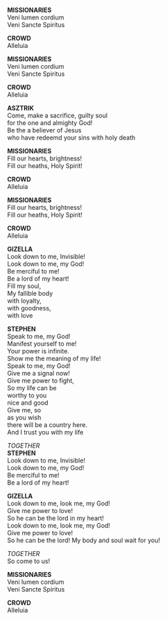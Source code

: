 **MISSIONARIES**  
Veni lumen cordium  
Veni Sancte Spiritus

**CROWD**  
Alleluia

**MISSIONARIES**  
Veni lumen cordium  
Veni Sancte Spiritus

**CROWD**  
Alleluia

**ASZTRIK**  
Come, make a sacrifice, guilty soul  
for the one and almighty God!  
Be the a believer of Jesus  
who have redeemd your sins with holy death

**MISSIONARIES**  
Fill our hearts, brightness!  
Fill our heaths, Holy Spirit!

**CROWD**  
Alleluia

**MISSIONARIES**  
Fill our hearts, brightness!  
Fill our heaths, Holy Spirit!

**CROWD**  
Alleluia

**GIZELLA**  
Look down to me, Invisible!  
Look down to me, my God!  
Be merciful to me!  
Be a lord of my heart!  
Fill my soul,  
My fallible body  
with loyalty,  
with goodness,  
with love

**STEPHEN**  
Speak to me, my God!  
Manifest yourself to me!  
Your power is infinite.  
Show me the meaning of my life!  
Speak to me, my God!  
Give me a signal now!  
Give me power to fight,  
So my life can be  
worthy to you  
nice and good  
Give me, so  
as you wish  
there will be a country here.  
And I trust you with my life

*TOGETHER*  
**STEPHEN**  
Look down to me, Invisible!  
Look down to me, my God!  
Be merciful to me!  
Be a lord of my heart!

**GIZELLA**  
Look down to me, look me, my God!  
Give me power to love!  
So he can be the lord in my heart!  
Look down to me, look me, my God!  
Give me power to love!  
So he can be the lord! My body and soul wait for you!

*TOGETHER*  
So come to us!

**MISSIONARIES**  
Veni lumen cordium  
Veni Sancte Spiritus

**CROWD**  
Alleluia
